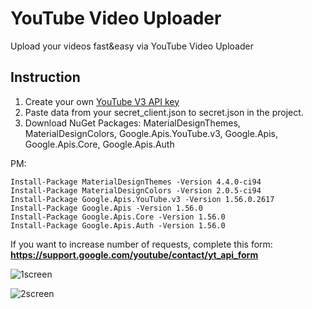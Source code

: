 # YouTube Video Uploader

Upload your videos fast&easy via YouTube Video Uploader


## Instruction

1) Сreate your own [YouTube V3 API key](https://blog.hubspot.com/website/how-to-get-youtube-api-key)
2) Paste data from your secret_client.json to secret.json in the project.
3) Download NuGet Packages: MaterialDesignThemes, MaterialDesignColors, Google.Apis.YouTube.v3, Google.Apis, Google.Apis.Core, Google.Apis.Auth

PM: 
```
Install-Package MaterialDesignThemes -Version 4.4.0-ci94
Install-Package MaterialDesignColors -Version 2.0.5-ci94
Install-Package Google.Apis.YouTube.v3 -Version 1.56.0.2617
Install-Package Google.Apis -Version 1.56.0
Install-Package Google.Apis.Core -Version 1.56.0
Install-Package Google.Apis.Auth -Version 1.56.0
```

If you want to increase number of requests, complete this form: **https://support.google.com/youtube/contact/yt_api_form**

![1screen](https://user-images.githubusercontent.com/79169736/157099177-c5af69cf-5610-47c2-8a85-a87702a85cd9.png)

![2screen](https://user-images.githubusercontent.com/79169736/157099427-d7f22741-8efe-4f19-9c3d-45df3525791e.png)

